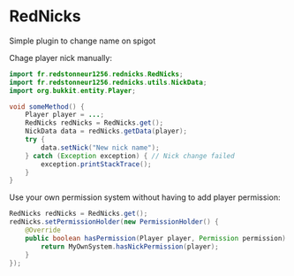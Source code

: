 # RedNicks
Simple plugin to change name on spigot


Chage player nick manually:
```java
import fr.redstonneur1256.rednicks.RedNicks;
import fr.redstonneur1256.rednicks.utils.NickData;
import org.bukkit.entity.Player;

void someMethod() {
    Player player = ...;
    RedNicks redNicks = RedNicks.get();
    NickData data = redNicks.getData(player);
    try {
        data.setNick("New nick name");
    } catch (Exception exception) { // Nick change failed
        exception.printStackTrace();
    }
}
```

Use your own permission system without having to add player permission:
```java
RedNicks redNicks = RedNicks.get();
redNicks.setPermissionHolder(new PermissionHolder() {
    @Override
    public boolean hasPermission(Player player, Permission permission) {
        return MyOwnSystem.hasNickPermission(player);
    }
});
```

